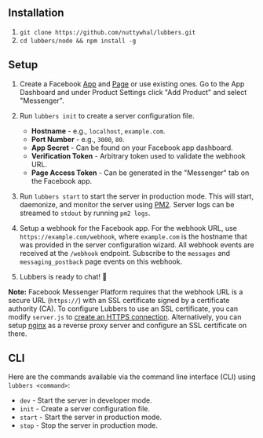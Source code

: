 ## Installation

1. `git clone https://github.com/nuttywhal/lubbers.git`
2. `cd lubbers/node && npm install -g`

## Setup

1. Create a Facebook [App](https://developers.facebook.com/apps) and [Page](https://www.facebook.com/pages/create) or use existing ones. Go to the App Dashboard and under Product Settings click "Add Product" and select "Messenger".

2. Run `lubbers init` to create a server configuration file.
   - **Hostname** - e.g., `localhost`, `example.com`.
   - **Port Number** - e.g., `3000`, `80`.
   - **App Secret** - Can be found on your Facebook app dashboard.
   - **Verification Token** - Arbitrary token used to validate the webhook URL.
   - **Page Access Token** - Can be generated in the "Messenger" tab on the Facebook app.

3. Run `lubbers start` to start the server in production mode. This will start, daemonize, and monitor the server using [PM2](https://github.com/Unitech/pm2). Server logs can be streamed to `stdout` by running `pm2 logs`.

4. Setup a webhook for the Facebook app. For the webhook URL, use `https://example.com/webhook`, where `example.com` is the hostname that was provided in the server configuration wizard. All webhook events are received at the `/webhook` endpoint. Subscribe to the `messages` and `messaging_postback` page events on this webhook.

5. Lubbers is ready to chat! :speech_balloon:

**Note:** Facebook Messenger Platform requires that the webhook URL is a secure URL (`https://`) with an SSL certificate signed by a certificate authority (CA). To configure Lubbers to use an SSL certificate, you can modify `server.js` to [create an HTTPS connection](https://hapijs.com/api#serverconnectionoptions). Alternatively, you can setup [nginx](https://www.nginx.com/) as a reverse proxy server and configure an SSL certificate on there.

## CLI

Here are the commands available via the command line interface (CLI) using `lubbers <command>`:

- `dev` - Start the server in developer mode.
- `init` - Create a server configuration file.
- `start` - Start the server in production mode.
- `stop` - Stop the server in production mode.